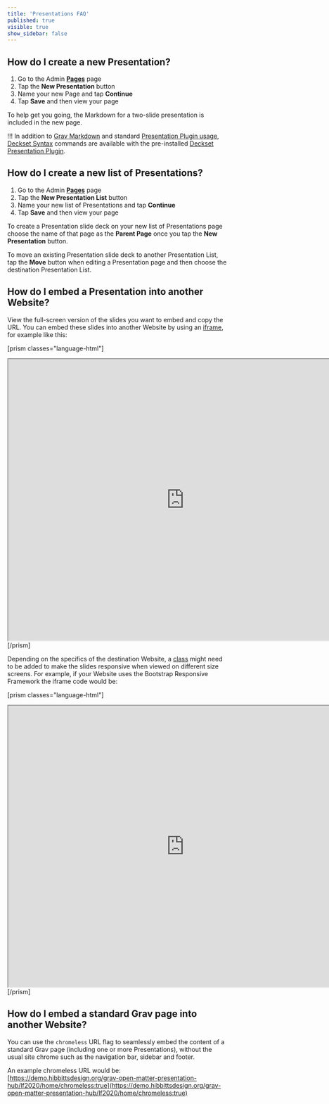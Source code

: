 ```yaml
---
title: 'Presentations FAQ'
published: true
visible: true
show_sidebar: false
---
```


## How do I create a new Presentation?

1. Go to the Admin [**Pages**](/admin/pages) page
2. Tap the **New Presentation** button
3. Name your new Page and tap **Continue**
5. Tap **Save** and then view your page

To help get you going, the Markdown for a two-slide presentation is included in the new page.

!!! In addition to [Grav Markdown](https://learn.getgrav.org/16/content/markdown) and standard [Presentation Plugin usage](https://github.com/OleVik/grav-plugin-presentation#usage), [Deckset Syntax](https://docs.deckset.com/English.lproj/) commands are available with the pre-installed [Deckset Presentation Plugin](https://github.com/OleVik/grav-plugin-presentation-deckset).

## How do I create a new list of Presentations?

1. Go to the Admin [**Pages**](/admin/pages) page
2. Tap the **New Presentation List** button
3. Name your new list of Presentations and tap **Continue**
4. Tap **Save** and then view your page

To create a Presentation slide deck on your new list of Presentations page choose the name of that page as the **Parent Page** once you tap the **New Presentation** button.

To move an existing Presentation slide deck to another Presentation List, tap the **Move** button when editing a Presentation page and then choose the destination Presentation List.

## How do I embed a Presentation into another Website?

View the full-screen version of the slides you want to embed and copy the URL. You can embed these slides into another Website by using an [iframe](https://www.w3schools.com/tags/tag_iframe.asp), for example like this:

[prism classes="language-html"]
<iframe src="https://demo.hibbittsdesign.org/grav-open-matter-presentation-hub/lf2020/presentations/placeholder-slides/" width="800" height="640" allowfullscreen="allowfullscreen"></iframe>
[/prism]

Depending on the specifics of the destination Website, a [class](https://www.w3schools.com/html/html_classes.asp) might need to be added to make the slides responsive when viewed on different size screens. For example, if your Website uses the Bootstrap Responsive Framework the iframe code would be:

[prism classes="language-html"]
<div class="embed-responsive embed-responsive-4by3"><iframe src="https://demo.hibbittsdesign.org/grav-open-matter-presentation-hub/lf2020/presentations/placeholder-slides/" width="800" height="640" allowfullscreen="allowfullscreen"></iframe></div>
[/prism]

## How do I embed a standard Grav page into another Website?

You can use the `chromeless` URL flag to seamlessly embed the content of a standard Grav page (including one or more Presentations), without the usual site chrome such as the navigation bar, sidebar and footer.

An example chromeless URL would be: [https://demo.hibbittsdesign.org/grav-open-matter-presentation-hub/lf2020/home/chromeless:true](https://demo.hibbittsdesign.org/grav-open-matter-presentation-hub/lf2020/home/chromeless:true)
